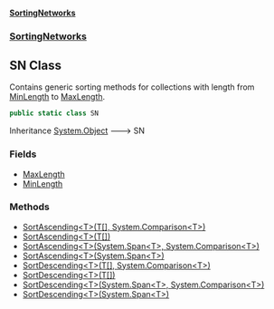 #### [SortingNetworks](./index.md 'index')
### [SortingNetworks](./SortingNetworks.md 'SortingNetworks')
## SN Class
Contains generic sorting methods for collections with length from [MinLength](./SortingNetworks-SN-MinLength.md 'SortingNetworks.SN.MinLength') to [MaxLength](./SortingNetworks-SN-MaxLength.md 'SortingNetworks.SN.MaxLength').  
```csharp
public static class SN
```
Inheritance [System.Object](https://docs.microsoft.com/en-us/dotnet/api/System.Object 'System.Object') &#129106; SN  
### Fields
- [MaxLength](./SortingNetworks-SN-MaxLength.md 'SortingNetworks.SN.MaxLength')
- [MinLength](./SortingNetworks-SN-MinLength.md 'SortingNetworks.SN.MinLength')
### Methods
- [SortAscending&lt;T&gt;(T[], System.Comparison&lt;T&gt;)](./SortingNetworks-SN-SortAscending-T-(T--_System-Comparison-T-).md 'SortingNetworks.SN.SortAscending&lt;T&gt;(T[], System.Comparison&lt;T&gt;)')
- [SortAscending&lt;T&gt;(T[])](./SortingNetworks-SN-SortAscending-T-(T--).md 'SortingNetworks.SN.SortAscending&lt;T&gt;(T[])')
- [SortAscending&lt;T&gt;(System.Span&lt;T&gt;, System.Comparison&lt;T&gt;)](./SortingNetworks-SN-SortAscending-T-(System-Span-T-_System-Comparison-T-).md 'SortingNetworks.SN.SortAscending&lt;T&gt;(System.Span&lt;T&gt;, System.Comparison&lt;T&gt;)')
- [SortAscending&lt;T&gt;(System.Span&lt;T&gt;)](./SortingNetworks-SN-SortAscending-T-(System-Span-T-).md 'SortingNetworks.SN.SortAscending&lt;T&gt;(System.Span&lt;T&gt;)')
- [SortDescending&lt;T&gt;(T[], System.Comparison&lt;T&gt;)](./SortingNetworks-SN-SortDescending-T-(T--_System-Comparison-T-).md 'SortingNetworks.SN.SortDescending&lt;T&gt;(T[], System.Comparison&lt;T&gt;)')
- [SortDescending&lt;T&gt;(T[])](./SortingNetworks-SN-SortDescending-T-(T--).md 'SortingNetworks.SN.SortDescending&lt;T&gt;(T[])')
- [SortDescending&lt;T&gt;(System.Span&lt;T&gt;, System.Comparison&lt;T&gt;)](./SortingNetworks-SN-SortDescending-T-(System-Span-T-_System-Comparison-T-).md 'SortingNetworks.SN.SortDescending&lt;T&gt;(System.Span&lt;T&gt;, System.Comparison&lt;T&gt;)')
- [SortDescending&lt;T&gt;(System.Span&lt;T&gt;)](./SortingNetworks-SN-SortDescending-T-(System-Span-T-).md 'SortingNetworks.SN.SortDescending&lt;T&gt;(System.Span&lt;T&gt;)')

